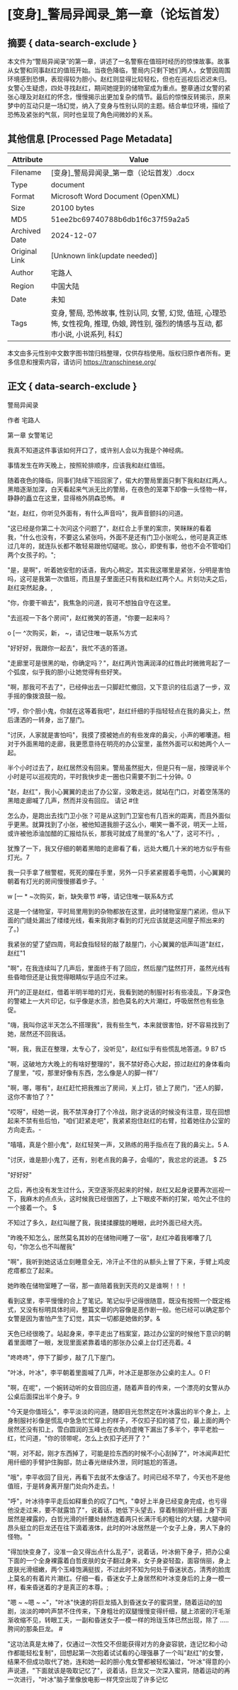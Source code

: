 # [变身]_警局异闻录_第一章（论坛首发）



## 摘要  { data-search-exclude }

<!-- tcd_abstract -->
本文件为“警局异闻录”的第一章，讲述了一名警察在值班时经历的惊悚故事。故事从女警和同事赵红的值班开始。当夜色降临，警局内只剩下她们两人，女警因周围环境感到恐惧，表现得较为胆小。赵红则显得比较轻松，但也在巡视后迟迟未归。女警心生疑虑，四处寻找赵红，期间她提到的储物室成为重点。整章通过女警的紧张心理及对赵红的怀念，慢慢揭示出更加复杂的情节。最后的惊悚反转揭示，原来梦中的互动只是一场幻觉，纳入了变身与性别认同的主题。结合单位环境，描绘了恐怖及紧张的气氛，同时也呈现了角色间微妙的关系。

<!-- tcd_abstract_end -->

## 其他信息 [Processed Page Metadata]

| Attribute       | Value                                  |
|-----------------|----------------------------------------|
| Filename        | [变身]_警局异闻录_第一章（论坛首发）.docx                             |
| Type            | document                                 |
| Format          | Microsoft Word Document (OpenXML)                               |
| Size            | 20100 bytes                           |
| MD5             | 51ee2bc69740788b6db1f6c37f59a2a5                                  |
| Archived Date   | 2024-12-07                             |
| Original Link   | [Unknown link(update needed)]                         |
| Author          | 宅路人                               |
| Region          | 中国大陆                               |
| Date            | 未知                                 |
| Tags            | 变身, 警局, 恐怖故事, 性别认同, 女警, 幻觉, 值班, 心理恐怖, 女性视角, 推理, 伪娘, 跨性别, 强烈的情感与互动, 都市小说, 小说系列, 科幻                                 |

本文由多元性别中文数字图书馆归档整理，仅供存档使用。版权归原作者所有。更多信息和搜索内容，请访问 <https://transchinese.org/>


## 正文 { data-search-exclude }

<!-- tcd_main_text -->
警局异闻录



作者 宅路人



第一章 女警笔记



我真不知道这件事该如何开口了，或许别人会以为我是个神经病。



事情发生在昨天晚上，按照轮排顺序，应该我和赵红值班。



随着夜色的降临，同事们陆续下班回家了，偌大的警局里面只剩下我和赵红两人。黑暗逐渐加深，白天看起来气派无比的警局，在夜色的笼罩下却像一头怪物一样，静静的矗立在这里，显得格外阴森恐怖。 #



"赵，赵红，你听见外面有，有什么声音吗"，我声音颤抖的问道。



"这已经是你第二十次问这个问题了"，赵红合上手里的案宗，笑眯眯的看着我，"什么也没有，不要这么紧张吗，外面不是还有门卫小张呢么，他可是真正练过几年的，就连队长都不敢轻易跟他切磋呢。放心，即使有事，他也不会不管咱们两个女孩子的。";



"是，是啊"，听着她安慰的话语，我内心稍定。其实我这哪里是紧张，分明是害怕吗，这可是我第一次值班，而且屋子里面还只有我和赵红两个人。片刻功夫之后，赵红突然起身。,



"你，你要干嘛去"，我焦急的问道，我可不想独自守在这里。



"去巡视一下各个房间"，赵红微笑的答道，"你要一起来吗？

o [一 ^次购买，新， ~，请记住唯一联系%方式



"好好好，我跟你一起去"，我忙不迭的答道。



"走廊里可是很黑的呦，你确定吗？"，赵红两片饱满润泽的红唇此时微微弯起了一个弧度，似乎我的胆小让她觉得有些好笑。



"啊，那我可不去了"，已经伸出去一只脚赶忙撤回，又下意识的往后退了一步，双手摇的像拨浪鼓一般。



"哼，你个胆小鬼，你就在这等着我吧"，赵红纤细的手指轻轻点在我的鼻尖上，然后潇洒的一转身，出了屋门。



"讨厌，人家就是害怕吗"，我摸了摸被她点的有些发痒的鼻尖，小声的嘟囔道。相对于外面黑暗的走廊，我更愿意待在明亮的办公室里，虽然外面可以和她两个人一起。



半个小时过去了，赵红居然没有回来。警局虽然挺大，但是只有一层，按理说半个小时是可以巡视完的，平时我快步走一圈也只需要不到二十分钟。0



"赵，赵红"，我小心翼翼的走出了办公室，没敢走远，就站在门口，对着空荡荡的黑暗走廊喊了几声，然而并没有回应。 请记 #住



怎么办，是跑出去找门卫小张？可是从这到门卫室也有几百米的距离，而且外面似乎更黑。就算找到了小张，被他知道我胆子这么小，嘲笑一番不说，明天一上班，或许被他添油加醋的汇报给队长，那我可就成了局里的"名人"了，这可不行。,



犹豫了一下，我又仔细的朝着黑暗的走廊看了看，远处大概几十米的地方似乎有些灯光。7



我一只手拿了根警棍，死死的攥在手里，另外一只手紧紧握着手电筒，小心翼翼的朝着有灯光的房间慢慢挪着步子。 '

w [一 * ~次购买，新，缺失章节 #等，请记住唯一联系&方式



这是一个储物室，平时局里用到的杂物都放在这里，此时储物室屋门紧闭，但从下面的门缝处漏出了缕缕光线，看来我刚才看到的灯光应该就是这间屋子照出来的了。)



我紧张的望了望四周，弯起食指轻轻的敲了敲屋门，小心翼翼的低声叫道"赵红，赵红"1



"啊"，在我连续叫了几声后，里面终于有了回应，然后屋门猛然打开，虽然光线有些昏暗但还是让我觉得眼睛似乎适应不过来。



开门的正是赵红，借着半明半暗的灯光，我看到她的制服衬衫有些凌乱，下身深色的警裙上一大片印记，似乎像是水渍，脸色莫名的大片潮红，呼吸居然也有些急促。



"嗨，我叫你这半天怎么不搭理我"，我有些生气，本来就很害怕，好不容易找到了她，居然还不回我话。



"啊，我，我正在整理，太专心了，没听见"，赵红似乎有些慌乱地答道。9 B7 t5



"啊，这破地方大晚上的有啥好整理的"，我不禁好奇心大起，掠过赵红的身体看向了屋里，"哎，那里好像有东西，怎么像是人的脚一样"/



"啊，哪，哪有"，赵红赶忙把我推出了房间，关上灯，锁上了房门，"还人的脚，这你不害怕了？"



"哎呀"，经她一说，我不禁浑身打了个冷战，刚才说话的时候没有注意，现在回想起来不禁有些后怕，"咱们赶紧走吧"，我紧紧抱住赵红的右臂，拉着她往办公室的方向走去。-



"嘻嘻，真是个胆小鬼"，赵红轻笑一声，又熟练的用手指点在了我的鼻尖上。5 A.



"讨厌，谁是胆小鬼了，还有，别老点我的鼻子，会塌的"，我忿忿的说道。 $ Z5



"好好好"



之后，再也没有发生过什么，天空逐渐亮起来的时候，赵红又起身说要再次巡视一下，我麻木的点点头，这时候我已经很困了，上下眼皮不断的打架，哈欠止不住的一个接着一个。 $



不知过了多久，赵红叫醒了我，我揉揉朦胧的睡眼，此时外面已经大亮。



"昨晚不知怎么，居然莫名其妙的在储物间睡了一宿"，赵红冲着我嘟囔了几句，"你怎么也不叫醒我"



"啊"，我听到她这话立刻睡意全无，冷汗止不住的从额头上冒了下来，手臂上鸡皮疙瘩都立了起来。



她昨晚在储物室睡了一宿，那一直陪着我到天亮的又是谁啊！！！



看到这里，李平慢慢的合上了笔记。笔记似乎记得很随意，既没有按照一个既定格式，又没有标明具体时间，整篇文章的内容像是恶作剧一般。他已经可以确定那个女警是因为害怕产生了幻觉，其实一切都是她做的梦。&



天色已经很晚了。站起身来，李平走出了档案室，路过办公室的时候他下意识的朝着里面瞟了一眼，发现里面紧靠着墙的那张办公桌上台灯还亮着。4



"咚咚咚"，停下了脚步，敲了几下屋门。



"叶冰，叶冰"，李平朝着里面喊了几声，叶冰正是那张办公桌的主人。0 F!



"啊，在呢"，一个婉转动听的女音回应道，随着声音的传来，一个漂亮的女警从办公桌后面探出半个身子。9



"今天是你值班么"，李平淡淡的问道，随即目光忽然定在叶冰露出的半个身上，上身制服衬衫像是慌乱中急急忙忙穿上的样子，不仅扣子扣的错了位，最上面的两个居然还没有扣上，雪白圆润的玉峰也在衣角的虚掩下漏出了多半个，李平老脸一红，忙问道，"你的领带呢，怎么上衣扣子还开了？"



"啊，对不起，刚才东西掉了，可能是捡东西的时候不小心刮掉了"，叶冰闻声赶忙用纤细的手臂护住胸部，防止春光继续外泄，同时尴尬的答道。



"哦"，李平收回了目光，再看下去就不太像话了。时间已经不早了，今天也不是他值班，于是转身离开屋门处向外走去。!



"呼"，叶冰待李平走后如释重负的叹了口气，"幸好上半身已经变身完成，也亏得他没走过来，要不就露馅了"，说着话，她低下头望去，穿着制服的纤细上身下面居然是裸露的，白哲光滑的纤腰处赫然连着两只长满汗毛的粗壮的大腿，大腿中间昂头挺立的巨龙还在往下滴着液体，此时的叶冰居然是一个女子上身，男人下身的怪物。 "



"得加快变身了，没准一会又得出点什么乱子"，说着话，叶冰俯下身子，把办公桌下面的一个全身裸露着白哲皮肤的女子翻过身来，女子身姿轻盈，面容俏丽，身上皮肤光滑细嫩，两个玉峰饱满挺拔，不过此时不知为何处于昏迷状态，清秀的脸庞上莫名的有着片片潮红。仔细一看，昏迷女子上身居然和叶冰变身后的上身一模一样，看来昏迷着的才是真正的本尊。;



"嗯 ~ ~嗯 ~ ~"，"叶冰"快速的将巨龙插入到昏迷女子的蜜洞里，随着运动的加剧，淡淡的呻吟声禁不住传来，下身粗壮的双腿慢慢变得纤细，腿上浓密的汗毛渐渐收缩不见，转眼工夫，一副和昏迷女子一模一样的玲珑玉体已然出现，除了 .....胯间的那条巨龙。 #



"这功法真是太棒了，仅通过一次性交不但能获得对方的身姿容貌，连记忆和小动作都能轻松复制"，回想起第一次抱着试试看的心理强暴了一个叫"赵红"的女警，结果不但成功取代了她，连和她一起的胆小鬼女警都被轻松骗过，"叶冰"得意的小声说道，"下面就该是吸取记忆了"，说着话，巨龙又一次深入蜜洞，随着运动的再一次进行，"叶冰"脑子里像放电影一样凭空出现了许多记忆
<!-- tcd_main_text_end -->

